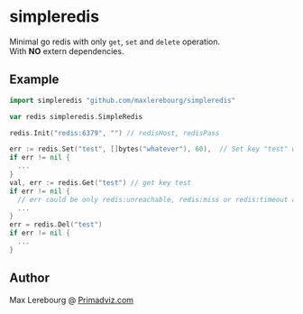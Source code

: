 # simpleredis
Minimal go redis with only `get`, `set` and `delete` operation.  
With **NO** extern dependencies.

## Example
```go
import simpleredis "github.com/maxlerebourg/simpleredis"

var redis simpleredis.SimpleRedis

redis.Init("redis:6379", "") // redisHost, redisPass

err := redis.Set("test", []bytes("whatever"), 60),  // Set key "test" with "whatever" for 60 seconds
if err != nil {
  ...
}
val, err := redis.Get("test") // get key test
if err != nil {
  // err could be only redis:unreachable, redis:miss or redis:timeout available in simpleredis.RedisUnreachable
  ...
}
err = redis.Del("test")
if err != nil {
  ...
}
```

## Author
Max Lerebourg @ [Primadviz.com](https://primadviz.com)